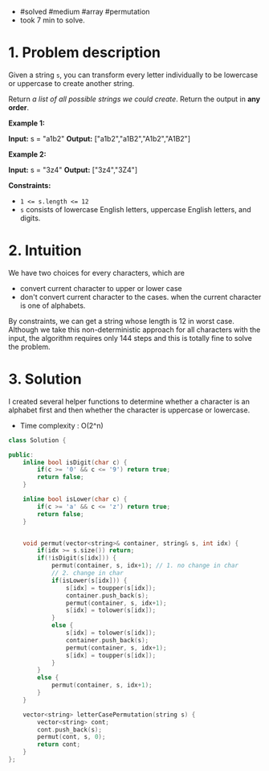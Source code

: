 
- #solved #medium #array #permutation 
- took 7 min to solve.
# 1. Problem description

Given a string `s`, you can transform every letter individually to be lowercase or uppercase to create another string.

Return _a list of all possible strings we could create_. Return the output in **any order**.

**Example 1:**

**Input:** s = "a1b2"
**Output:** ["a1b2","a1B2","A1b2","A1B2"]

**Example 2:**

**Input:** s = "3z4"
**Output:** ["3z4","3Z4"]

**Constraints:**

- `1 <= s.length <= 12`
- `s` consists of lowercase English letters, uppercase English letters, and digits.


# 2. Intuition

We have two choices for every characters, which are
- convert current character to upper or lower case
- don't convert current character to the cases.
when the current character is one of alphabets.

By constraints, we can get a string whose length is 12 in worst case.
Although we take this non-deterministic approach for all characters with the input, the algorithm requires only 144 steps and this is totally fine to solve the problem.

# 3. Solution
I created several helper functions to determine whether a character is an alphabet first and then whether the character is uppercase or lowercase.

- Time complexity : O(2^n)
```cpp
class Solution {

public:
    inline bool isDigit(char c) {
        if(c >= '0' && c <= '9') return true;
        return false;
    }

    inline bool isLower(char c) {
        if(c >= 'a' && c <= 'z') return true;
        return false;
    }


    void permut(vector<string>& container, string& s, int idx) {
        if(idx >= s.size()) return;
        if(!isDigit(s[idx])) {
            permut(container, s, idx+1); // 1. no change in char
            // 2. change in char
            if(isLower(s[idx])) {
                s[idx] = toupper(s[idx]);
                container.push_back(s);
                permut(container, s, idx+1);
                s[idx] = tolower(s[idx]);
            }
            else {
                s[idx] = tolower(s[idx]);
                container.push_back(s);
                permut(container, s, idx+1);
                s[idx] = toupper(s[idx]);
            }
        }
        else {
            permut(container, s, idx+1);
        }
    }

    vector<string> letterCasePermutation(string s) {
        vector<string> cont;
        cont.push_back(s);
        permut(cont, s, 0);
        return cont;
    }
};
```
